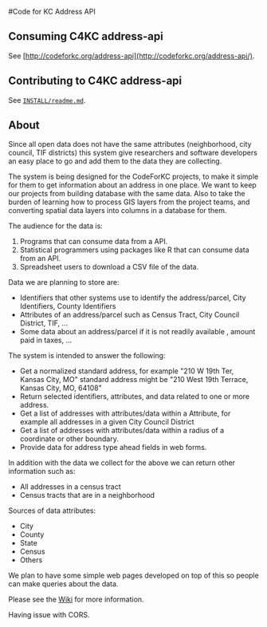 #Code for KC Address API

## Consuming C4KC address-api
See [http://codeforkc.org/address-api](http://codeforkc.org/address-api/).

## Contributing to C4KC address-api
See [`INSTALL/readme.md`](INSTALL).

## About

Since all open data does not have the same attributes (neighborhood, city council, TIF districts) this system give researchers and software developers an easy place to go and add them to the data they are collecting.

The system is being designed for the CodeForKC projects, to make it simple for them to get information about an address in one place.  We want to keep our projects from building database with the same data.   Also to take the burden of learning how to process GIS layers from the project teams, and converting spatial data layers into columns in a database for them.

The audience for the data is:

1. Programs that can consume data from a API.
2. Statistical programmers using packages like R that can consume data from an API.
3. Spreadsheet users to download a CSV file of the data. 

Data we are planning to store are:

* Identifiers that other systems use to identify the address/parcel, City Identifiers, County Identifiers
* Attributes of an address/parcel such as Census Tract, City Council District, TIF, ...
* Some data about an address/parcel if it is not readily available , amount paid in taxes, ...

The system is intended to answer the following:

* Get a normalized standard address, for example "210 W 19th Ter, Kansas City, MO" 
standard address might be 
"210 West 19th Terrace, Kansas City, MO, 64108"
* Return selected identifiers, attributes, and data related to one or more address.
* Get a list of addresses with attributes/data within a Attribute, for example all addresses in a given City Council District
* Get a list of addresses with attributes/data within a radius of a coordinate or other boundary.
* Provide data for address type ahead fields in web forms.

In addition with the data we collect for the above we can return other information such as:

* All addresses in a census tract
* Census tracts that are in a neighborhood

Sources of data attributes:
* City
* County
* State
* Census
* Others

We plan to have some simple web pages developed on top of this so people can make queries about the data.


Please see the [Wiki](https://github.com/codeforkansascity/address-api/wiki) for more information.

Having issue with CORS.

